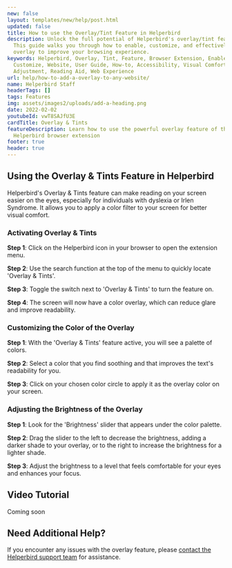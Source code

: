 ```yaml
---
new: false
layout: templates/new/help/post.html
updated: false
title: How to use the Overlay/Tint Feature in Helperbird
description: Unlock the full potential of Helperbird's overlay/tint feature.
  This guide walks you through how to enable, customize, and effectively use the
  overlay to improve your browsing experience.
keywords: Helperbird, Overlay, Tint, Feature, Browser Extension, Enable,
  Customize, Website, User Guide, How-to, Accessibility, Visual Comfort, Screen
  Adjustment, Reading Aid, Web Experience
url: help/how-to-add-a-overlay-to-any-website/
name: Helperbird Staff
headerTags: []
tags: Features
img: assets/images2/uploads/add-a-heading.png
date: 2022-02-02
youtubeId: vwT8SAJfU3E
cardTitle: Overlay & Tints
featureDescription: Learn how to use the powerful overlay feature of the
  Helperbird browser extension
footer: true
header: true
---
```


## Using the Overlay & Tints Feature in Helperbird

Helperbird's Overlay & Tints feature can make reading on your screen easier on the eyes, especially for individuals with dyslexia or Irlen Syndrome. It allows you to apply a color filter to your screen for better visual comfort.

### Activating Overlay & Tints

**Step 1**: Click on the Helperbird icon in your browser to open the extension menu.

**Step 2**: Use the search function at the top of the menu to quickly locate 'Overlay & Tints'.

**Step 3**: Toggle the switch next to 'Overlay & Tints' to turn the feature on.

**Step 4**: The screen will now have a color overlay, which can reduce glare and improve readability.

### Customizing the Color of the Overlay

**Step 1**: With the 'Overlay & Tints' feature active, you will see a palette of colors.

**Step 2**: Select a color that you find soothing and that improves the text's readability for you.

**Step 3**: Click on your chosen color circle to apply it as the overlay color on your screen.

### Adjusting the Brightness of the Overlay

**Step 1**: Look for the 'Brightness' slider that appears under the color palette.

**Step 2**: Drag the slider to the left to decrease the brightness, adding a darker shade to your overlay, or to the right to increase the brightness for a lighter shade.

**Step 3**: Adjust the brightness to a level that feels comfortable for your eyes and enhances your focus.


## Video Tutorial

Coming soon

## Need Additional Help?
If you encounter any issues with the overlay feature, please [contact the Helperbird support team](/support) for assistance.
